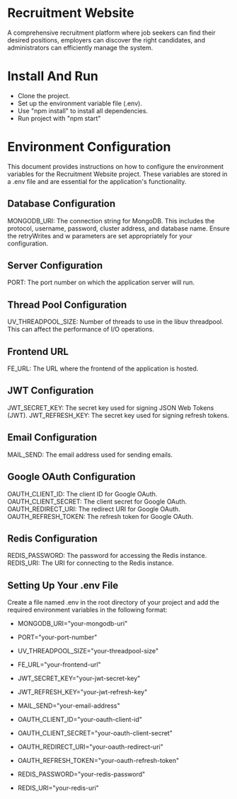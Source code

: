 
# Recruitment Website

A comprehensive recruitment platform where job seekers can find their desired positions,
employers can discover the right candidates, and administrators can efficiently manage the
system.

# Install And Run

- Clone the project.
- Set up the environment variable file (.env).
- Use "npm install" to install all dependencies.
- Run project with "npm start"

# Environment Configuration

This document provides instructions on how to configure the environment variables for the Recruitment Website project. These variables are stored in a .env file and are essential for the application's functionality.

## Database Configuration
MONGODB_URI: The connection string for MongoDB. This includes the protocol, username, password, cluster address, and database name. Ensure the retryWrites and w parameters are set appropriately for your configuration.

## Server Configuration
PORT: The port number on which the application server will run.

## Thread Pool Configuration
UV_THREADPOOL_SIZE: Number of threads to use in the libuv threadpool. This can affect the performance of I/O operations.

## Frontend URL
FE_URL: The URL where the frontend of the application is hosted.

## JWT Configuration
JWT_SECRET_KEY: The secret key used for signing JSON Web Tokens (JWT).
JWT_REFRESH_KEY: The secret key used for signing refresh tokens.

## Email Configuration
MAIL_SEND: The email address used for sending emails.

## Google OAuth Configuration
OAUTH_CLIENT_ID: The client ID for Google OAuth.
OAUTH_CLIENT_SECRET: The client secret for Google OAuth.
OAUTH_REDIRECT_URI: The redirect URI for Google OAuth.
OAUTH_REFRESH_TOKEN: The refresh token for Google OAuth.

## Redis Configuration
REDIS_PASSWORD: The password for accessing the Redis instance.
REDIS_URI: The URI for connecting to the Redis instance.

## Setting Up Your .env File
Create a file named .env in the root directory of your project and add the required environment variables in the following format:

- MONGODB_URI="your-mongodb-uri"

- PORT="your-port-number"

- UV_THREADPOOL_SIZE="your-threadpool-size"

- FE_URL="your-frontend-url"

- JWT_SECRET_KEY="your-jwt-secret-key"

- JWT_REFRESH_KEY="your-jwt-refresh-key"

- MAIL_SEND="your-email-address"

- OAUTH_CLIENT_ID="your-oauth-client-id"

- OAUTH_CLIENT_SECRET="your-oauth-client-secret"

- OAUTH_REDIRECT_URI="your-oauth-redirect-uri"

- OAUTH_REFRESH_TOKEN="your-oauth-refresh-token"

- REDIS_PASSWORD="your-redis-password"

- REDIS_URI="your-redis-uri"
